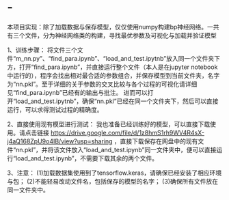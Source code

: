 # -
本项目实现：除了加载数据与保存模型，仅仅使用numpy构建bp神经网络。一共有三个文件，分为神经网络类的构建，寻找最优参数及可视化与加载并验证模型

1、训练步骤：
    将文件三个文件“m_nn.py”、“find_para.ipynb”、“load_and_test.ipytnb”放入同一个文件夹下方，打开“find_para.ipynb”，并直接运行整个文件（本人是在jupyter notebook中运行的），程序会找出相对最合适的参数组合，并保存模型到当前文件夹，名字为“nn.pkl”。至于详细的关于参数的交叉比较与各个过程的可视化请详细见“find_para.ipynb”已经有的输出与批注。
    进而可以打开“load_and_test.ipytnb”，确保“nn.pkl”已经在同一个文件夹下，然后可以直接运行，可以求得测试过程的精确度。

2、直接使用现有模型进行测试：
    我也准备已经训练好的模型，可以直接下载使用。请点击链接 https://drive.google.com/file/d/1z8hmS1rh9WV4R4sX-j4aQ168ZpU9o4IB/view?usp=sharing ，直接下载保存在网盘中的现有文件“nn.pkl”，并将该文件放入“load_and_test.ipynb”同一文件夹中，便可以直接运行“load_and_test.ipynb”，不需要下载其余的两个文件。
    
3、注意：
(1)加载数据集使用到了tensorflow.keras，请确保已经安装了相应环境与包；
(2)不能轻易改动文件名，包括保存的模型的名字；
(3)确保所有文件放在同一文件夹中。
